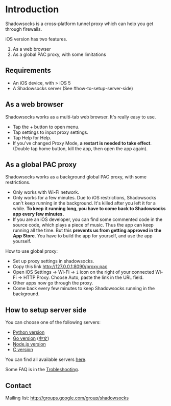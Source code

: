 Introduction
============
Shadowsocks is a cross-platform tunnel proxy which can help you get through firewalls.

iOS version has two features.

1. As a web browser
2. As a global PAC proxy, with some limitations

Requirements
-------------

- An iOS device, with > iOS 5
- A Shadowsocks server (See #how-to-setup-server-side)

As a web browser
----------------
Shadowsocks works as a multi-tab web browser. It's really easy to use.

- Tap the + button to open menu.
- Tap settings to input proxy settings.
- Tap Help for Help.
- If you've changed Proxy Mode, **a restart is needed to take effect**.
(Double tap home button, kill the app, then open the app again).

As a global PAC proxy
---------------------
Shadowsocks works as a background global PAC proxy, with some restrictions.

- Only works with Wi-Fi network.
- Only works for a few minutes. Due to iOS restrictions, Shadowsocks can't
keep running in the background. It's killed after you left it for a while.
**To keep it running long, you have to come back to Shadowsocks app every
few minutes.**
- If you are an iOS developer, you can find some commented code in the source
code, which plays a piece of music. Thus the app can keep running all the time.
But this **prevents us from getting approved in the App Store**. You have to build
the app for yourself, and use the app yourself.

How to use global proxy:

- Set up proxy settings in shadowsocks.
- Copy this link http://127.0.0.1:8090/proxy.pac
- Open iOS Settings -> Wi-Fi -> `i` icon on the right of your connected Wi-Fi -> HTTP Proxy. Choose Auto, paste the link in the URL field.
- Other apps now go through the proxy.
- Come back every few minutes to keep Shadowsocks running in the background.

How to setup server side
------------------------

You can choose one of the following servers:

- [Python version](https://github.com/clowwindy/shadowsocks)
- [Go version](https://github.com/shadowsocks/shadowsocks-go) ([中文](http://shadowsocks.github.io/shadowsocks-go/))
- [Node.js version](https://github.com/clowwindy/shadowsocks-nodejs)
- [C version](https://github.com/madeye/shadowsocks-libev)

You can find all available servers [here](https://github.com/clowwindy/shadowsocks/wiki/Ports-and-Clients#server-side).

Some FAQ is in the [Trobleshooting](https://github.com/clowwindy/shadowsocks/wiki/Troubleshooting).

Contact
--------

Mailing list: http://groups.google.com/group/shadowsocks